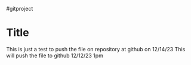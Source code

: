 #gitproject
# Title
This is just a test to push the file on repository at github on 12/14/23
This will push the file to github 12/12/23 1pm

